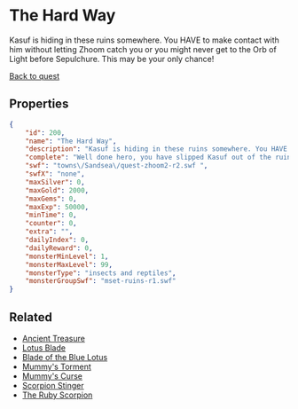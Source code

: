 # The Hard Way

Kasuf is hiding in these ruins somewhere. You HAVE to make contact with him without letting Zhoom catch you or you might never get to the Orb of Light before Sepulchure. This may be your only chance!

[Back to quest](../quests.md)

## Properties

```json
{
    "id": 200,
    "name": "The Hard Way",
    "description": "Kasuf is hiding in these ruins somewhere. You HAVE to make contact with him without letting Zhoom catch you or you might never get to the Orb of Light before Sepulchure. This may be your only chance!",
    "complete": "Well done hero, you have slipped Kasuf out of the ruins right under Zhoom's nose, saved him from Sek-Duat's wrath at least for a while and re-established contact with the resistance!",
    "swf": "towns\/Sandsea\/quest-zhoom2-r2.swf ",
    "swfX": "none",
    "maxSilver": 0,
    "maxGold": 2000,
    "maxGems": 0,
    "maxExp": 50000,
    "minTime": 0,
    "counter": 0,
    "extra": "",
    "dailyIndex": 0,
    "dailyReward": 0,
    "monsterMinLevel": 1,
    "monsterMaxLevel": 99,
    "monsterType": "insects and reptiles",
    "monsterGroupSwf": "mset-ruins-r1.swf"
}
```

## Related

- [Ancient Treasure](../items/1419-ancient-treasure.md)
- [Lotus Blade](../items/1435-lotus-blade.md)
- [Blade of the Blue Lotus](../items/1436-blade-of-the-blue-lotus.md)
- [Mummy's Torment](../items/1437-mummy-s-torment.md)
- [Mummy's Curse](../items/1438-mummy-s-curse.md)
- [Scorpion Stinger](../items/1439-scorpion-stinger.md)
- [The Ruby Scorpion](../items/1440-the-ruby-scorpion.md)

